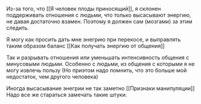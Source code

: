 Из-за того, что [[Я человек плоды приносящий]], я склонен поддерживать отношения с людьми, что только высасывают энергию, не давая достаточно взамен. Поэтому я должен сам (мозгами) за этим следить. 

Я могу как просить дать мне энегрию при перекосе, и выправлять таким образом баланс [[Как получать энергию от общения]]

Так и разрывать отношения или уменьшать интенсивность общения с минусовыми людьми. Особенно с людьми, из общения с которыми я не могу извлечь пользу (Но приэтом надо помнить, что это больше мой недостаток, чем другого человека)


Иногда высасывание энегрии не так заметно [[Признаки манипуляции]] Надо все же стараться замечать такие штуки.